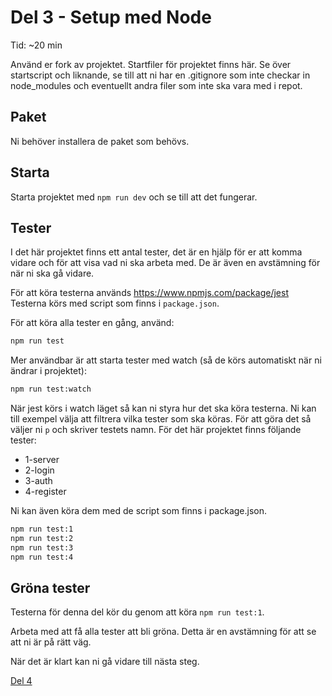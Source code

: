 # Del 3 - Setup med Node

Tid: ~20 min

Använd er fork av projektet. Startfiler för projektet finns här.
Se över startscript och liknande, se till att ni har en .gitignore som inte checkar in node_modules och eventuellt andra filer som inte ska vara med i repot.

## Paket

Ni behöver installera de paket som behövs.

## Starta

Starta projektet med `npm run dev` och se till att det fungerar.

## Tester

I det här projektet finns ett antal tester, det är en hjälp för er att komma vidare och för att visa vad ni ska arbeta med. De är även en avstämning för när ni ska gå vidare.

För att köra testerna används https://www.npmjs.com/package/jest
Testerna körs med script som finns i ```package.json```.

För att köra alla tester en gång, använd:
```bash	
npm run test
```

Mer användbar är att starta tester med watch (så de körs automatiskt när ni ändrar i projektet):
```bash
npm run test:watch
```

När jest körs i watch läget så kan ni styra hur det ska köra testerna.
Ni kan till exempel välja att filtrera vilka tester som ska köras. För att göra det så väljer ni ```p``` och skriver testets namn. För det här projektet finns följande tester:
* 1-server
* 2-login
* 3-auth
* 4-register

Ni kan även köra dem med de script som finns i package.json.
```bash	
npm run test:1
npm run test:2
npm run test:3
npm run test:4
```

## Gröna tester

Testerna för denna del kör du genom att köra ```npm run test:1```.

Arbeta med att få alla tester att bli gröna. Detta är en avstämning för att se att ni är på rätt väg.

När det är klart kan ni gå vidare till nästa steg.

[Del 4](del4.md)